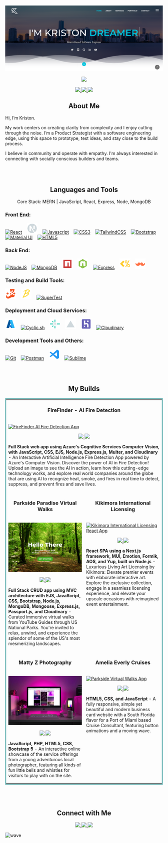 <!-- Banner -->

<a href="https://www.linkedin.com/in/kriston-burnstein/" target="_blank" rel="noreferrer"><img src="https://raw.githubusercontent.com/kriston-burnstein/kriston-burnstein/main/images/kriston-burnstein.png" alt="Kriston Burnstein Product Strategist with Full Stack Fluency" /></a>

<!-- Typing Text -->

<p align="center">
    <img src="https://readme-typing-svg.herokuapp.com?font=Montserrat&size=30&duration=4001&color=01C5DE&vCenter=true&center=true&width=460&lines=PRODUCT+STRATEGIST;SOFTWARE+ENGINEER;COMMUNITY+DEVELOPER;CAPABLE+ALLY"</p>

<!-- SOCIALS -->
 
<div align="center">
  <p align="center">
    <a href="https://twitter.com/CreatesClarity" target="_blank">
      <img src="https://img.shields.io/badge/-Twitter-29293d?logo=twitter&logoColor=01C5DE&style=for-the-badge"/>
    </a>
    <a href="https://www.linkedin.com/in/kriston-burnstein/" target="_blank">
      <img src="https://img.shields.io/badge/-Linkedin-29293d?logo=linkedin&logoColor=01C5DE&style=for-the-badge"/>
    </a>
    <a href="mailto:kriston.burnstein@gmail.com" target="_blank">
      <img src="https://img.shields.io/badge/-Email-29293d?logo=gmail&logoColor=01C5DE&style=for-the-badge"/>
    </a>
     
      
  </p>
</div>

<!-- ABOUT ME -->

<h2 align="center" color="white">About Me</h2>
<p align="left">
Hi, I’m Kriston.

My work centers on creating clarity from complexity and I enjoy cutting through the noise. I’m a Product Strategist with a software engineering edge, using this space to prototype, test ideas, and stay close to the build process.

I believe in community and operate with empathy. I'm always interested in connecting with socially conscious builders and teams.<p>

<br>
</br>

<!-- Languages and Tools -->
 
<h2 align="center" color="white">Languages and Tools</h2>

<p align="center">Core Stack: MERN | JavaScript, React, Express, Node, MongoDB</p>

<!-- Front End -->

<h3 align="left"><strong>Front End:</strong></h3>
<p align="left">
    <a href="https://reactjs.org/" target="_blank" rel="noreferrer"><img src="https://user-images.githubusercontent.com/65462564/225438702-dfa65ea4-ebdf-470c-8563-c19bc6767fec.svg" width="34" height="34" alt="React" /></a>&nbsp;&nbsp;&nbsp;
    <a href="https://www.nextjs.org/" target="_blank" rel="noreferrer"><img src="https://raw.githubusercontent.com/PKief/vscode-material-icon-theme/main/icons/next.svg" alt="Next.js" width="34" height="34" /></a>&nbsp;&nbsp;&nbsp;
    <a href="https://developer.mozilla.org/en-US/docs/Web/JavaScript" target="_blank" rel="noreferrer"><img src="https://raw.githubusercontent.com/danielcranney/readme-generator/main/public/icons/skills/javascript-colored.svg" width="34" height="34" alt="Javascript" /></a>&nbsp;&nbsp;&nbsp;   
    <a href="https://developer.mozilla.org/en-US/docs/Web/CSS" target="_blank" rel="noreferrer"><img src="https://raw.githubusercontent.com/danielcranney/readme-generator/main/public/icons/skills/css3-colored.svg" width="34" height="34" alt="CSS3" /></a>&nbsp;&nbsp;&nbsp;
    <a href="https://tailwindcss.com/" target="_blank" rel="noreferrer"><img src="https://raw.githubusercontent.com/danielcranney/readme-generator/main/public/icons/skills/tailwindcss-colored.svg" width="34" height="34" alt="TailwindCSS" /></a>&nbsp;&nbsp;&nbsp;
    <a href="https://getbootstrap.com/" target="_blank" rel="noreferrer"><img src="https://raw.githubusercontent.com/danielcranney/readme-generator/main/public/icons/skills/bootstrap-colored.svg" width="34" height="34" alt="Bootstrap" /></a>&nbsp;&nbsp;&nbsp;
    <a href="https://mui.com/" target="_blank" rel="noreferrer"><img src="https://raw.githubusercontent.com/danielcranney/readme-generator/main/public/icons/skills/materialui-colored.svg" width="34" height="34" alt="Material UI" /></a>&nbsp;&nbsp;&nbsp;
    <a href="https://developer.mozilla.org/en-US/docs/Glossary/HTML5" target="_blank" rel="noreferrer"><img src="https://raw.githubusercontent.com/danielcranney/readme-generator/main/public/icons/skills/html5-colored.svg" width="34" height="34" alt="HTML5" /></a>
</p>

<!-- Back End -->

<h3 align="left"><strong>Back End:</strong></h3>
<p align="left">
    <a href="https://nodejs.org/en/" target="_blank" rel="noreferrer"><img src="https://res.cloudinary.com/dogooderdev/image/upload/v1694873694/GitHub%20Profile%20Readme/Node_2_ai4lco.png" width="34" height="34" alt="NodeJS" /></a>&nbsp;&nbsp;&nbsp;
    <a href="https://www.mongodb.com/" target="_blank" rel="noreferrer"><img src="https://res.cloudinary.com/dogooderdev/image/upload/v1694870158/GitHub%20Profile%20Readme/mongodb_ddx3pm.png" width="130" height="34" alt="MongoDB" /></a>&nbsp;&nbsp;&nbsp;
    <a href="https://www.npmjs.com/" target="_blank" rel="noreferrer"><img src="https://raw.githubusercontent.com/PKief/vscode-material-icon-theme/main/icons/npm.svg" alt="NPM" width="34" height="34" /></a>&nbsp;&nbsp;&nbsp;
    <a href="https://www.npmjs.com/package/nodemon" target="_blank" rel="noreferrer"><img src="https://raw.githubusercontent.com/PKief/vscode-material-icon-theme/main/icons/nodemon.svg" alt="Nodemon" width="34" height="34" /></a>&nbsp;&nbsp;&nbsp;
    <a href="https://expressjs.com/" target="_blank" rel="noreferrer"><img src="https://raw.githubusercontent.com/danielcranney/readme-generator/main/public/icons/skills/express.svg" width="34" height="34" alt="Express" /></a>&nbsp;&nbsp;&nbsp;
    <a href="https://www.npmjs.com/package/ejs" target="_blank" rel="noreferrer"><img src="https://raw.githubusercontent.com/PKief/vscode-material-icon-theme/main/icons/ejs.svg" alt="EJS" width="34" height="34" /></a>&nbsp;&nbsp;&nbsp;
    <a href="https://handlebarsjs.com/" target="_blank" rel="noreferrer"><img src="https://raw.githubusercontent.com/PKief/vscode-material-icon-theme/main/icons/handlebars.svg" alt="Handlebars" width="34" height="34" /></a>
</p>

<!-- Testing and Build Tools -->

<h3 align="left"><strong>Testing and Build Tools:</strong></h3>
<p align="left">
    <a href="https://jestjs.io/" target="_blank" rel="noreferrer"><img src="https://raw.githubusercontent.com/PKief/vscode-material-icon-theme/main/icons/jest.svg" alt="Jest" width="34" height="34" /></a>&nbsp;&nbsp;&nbsp;
    <a href="https://babeljs.io/" target="_blank" rel="noreferrer"><img src="https://raw.githubusercontent.com/PKief/vscode-material-icon-theme/main/icons/babel.svg" alt="Babel" width="34" height="34" /></a>&nbsp;&nbsp;&nbsp;
    <a href="https://www.npmjs.com/package/supertest" target="_blank" rel="noreferrer"><img src="https://res.cloudinary.com/dogooderdev/image/upload/v1694869067/GitHub%20Profile%20Readme/supertest-icon_3_yntnhs.png" alt="SuperTest" width="136" height="34" /></a>
</p>

<!-- Deployment and Cloud Services -->

<h3 align="left"><strong>Deployment and Cloud Services:</strong></h3>
<p align="left">
    <a href="https://learn.microsoft.com/en-us/azure/cognitive-services/computer-vision/overview" target="_blank" rel="noreferrer"><img src="https://raw.githubusercontent.com/PKief/vscode-material-icon-theme/main/icons/azure.svg" alt="Azure" width="34" height="34" /></a>&nbsp;&nbsp;&nbsp;
    <a href="https://www.cyclic.sh/" target="_blank" rel="noreferrer"><img src="https://user-images.githubusercontent.com/65462564/225406088-82b0b16b-8f9b-4d21-8826-e36b71d2c458.png" alt="Cyclic.sh" width="34" height="34" /></a>&nbsp;&nbsp;&nbsp;
    <a href="https://www.netlify.com/" target="_blank" rel="noreferrer"><img src="https://raw.githubusercontent.com/PKief/vscode-material-icon-theme/main/icons/netlify.svg" alt="Netlify" width="34" height="34" /></a>&nbsp;&nbsp;&nbsp;
    <a href="https://www.vercel.com/" target="_blank" rel="noreferrer"><img src="https://raw.githubusercontent.com/PKief/vscode-material-icon-theme/main/icons/vercel.svg" alt="Vercel" width="34" height="34" /></a>&nbsp;&nbsp;&nbsp;
    <a href="https://www.heroku.com/" target="_blank" rel="noreferrer"><img src="https://raw.githubusercontent.com/PKief/vscode-material-icon-theme/main/icons/heroku.svg" alt="Heroku" width="34" height="34" /></a>&nbsp;&nbsp;&nbsp;
    <a href="https://cloudinary.com/" target="_blank" rel="noreferrer"><img src="https://user-images.githubusercontent.com/65462564/227605776-d6f18bb3-4af0-4179-b1eb-0e28d9dc4aa4.png" width="34" height="34" alt="Cloudinary" /></a>
</p>

<!-- Development Tools and Others -->

<h3 align="left"><strong>Development Tools and Others:</strong></h3>
<p align="left">
    <a href="https://git-scm.com/" target="_blank" rel="noreferrer"><img src="https://raw.githubusercontent.com/danielcranney/readme-generator/main/public/icons/skills/git-colored.svg" width="34" height="34" alt="Git" /></a>&nbsp;&nbsp;&nbsp;
    <a href="https://www.postman.com/" target="_blank" rel="noreferrer"><img src="https://user-images.githubusercontent.com/65462564/225415415-7f4e5933-b8c4-4897-a6b4-a6a7d4904c1c.png" alt="Postman" width="34" height="34" /></a>&nbsp;&nbsp;&nbsp;
    <a href="https://code.visualstudio.com/" target="_blank" rel="noreferrer"><img src="https://raw.githubusercontent.com/PKief/vscode-material-icon-theme/main/icons/vscode.svg" alt="VS Code" width="34" height="34" /></a>&nbsp;&nbsp;&nbsp;
    <a href="https://www.sublimetext.com/" target="_blank" rel="noreferrer"><img src="https://res.cloudinary.com/dogooderdev/image/upload/v1694869067/GitHub%20Profile%20Readme/sublimetext_94866_y1jmqj.png" alt="Sublime" width="34" height="34" /></a>
    <!--     <a href="https://www.markdownguide.org/" target="_blank" rel="noreferrer"><img src="https://raw.githubusercontent.com/PKief/vscode-material-icon-theme/main/icons/markdown.svg" alt="Markdown" width="34" height="34" /></a> -->
</p>
 
<br>
</br>

<!-- My Builds -->

<h2 align="center">My Builds</h2>
<table bordercolor="#66b2b2">
<tr>
    <td width="100%" colspan="2" valign="top">
        <h3 align="center">FireFinder - AI Fire Detection</h3>
        <br />
        <a target="_blank" href="https://firefinder.herokuapp.com/">
            <img src="https://res.cloudinary.com/dogooderdev/image/upload/v1685303542/FireFinder/firefinder.herokuapp.com__j6ykns.png" width="100%" alt="FireFinder AI Fire Detection App"/>
        </a>
        <br />
        <p align="center">
            <a href="https://github.com/kriston-burnstein/firefinder-ai" target="_blank">
                <img src="https://img.shields.io/badge/Repo-lightgrey?style=for-the-badge&logo=github"/>
            </a>  
            <a href="https://firefinder.herokuapp.com/" target="_blank">
                <img src="https://img.shields.io/badge/-Demo-29293d?logo=data%3Aimage%2Fpng%3Bbase64%2CiVBORw0KGgoAAAANSUhEUgAAAEAAAABACAYAAACqaXHeAAAACXBIWXMAAAsTAAALEwEAmpwYAAAB1UlEQVR4nO3bMUvDQBjG8VcRXcRF%2FBIKIqjgJCo4%2BAUK4lbpF3BxcXAU8UuIdBRFFASVuDSDuCsUdFBQ1%2BqgFvzL0Ux6JWlJ6OXy%2FiBj07uHy5OUXkSUUsoCGALWgTPgGfgmP8xYn4BToAwMSieAJeARfzwAi0knvwY08Y9ZFatxk58DvvDXJzDbbvJ9wC3%2BuzFztQWwQHHM2wLYozh2bQGcUBzHtgBqFEfNFkCY4INvwI7jhxljnLDbAAJxnBmjBhBPV4BYlk6YIDm9BMRx2gFoCQZagvG0BMVSHmGC5LQExXFagmgJBlqC8bQExVIeYYLktATFcVqCaAkGWoLxtASly7vAtTjOjDHLFdCM%2Fj90%2BWhmGYAvNADRFfAHeglQ%2BA64ojgubZfAAcWxbwugQnGUbQGMAR%2F47x0Y%2FReAAWzjvy1pBxgwBYG%2FLswc2wZgAMPAEf4x%2B4ZHJAmgP9oye0%2F%2B3ZktstbNkUkAE1EYG8Bmh0c1hQlUu%2FjejWjM49JLQCmFAEqSV6TzbFGRvKG1%2FF5Jz0vsVndXAMvAD%2Bkz51wR19G612blXFwH1DMMoC6uI9uHqENxHTCV0Ws35nWXSckDYCb6TdFIYeKN6FzTvZ6XUkq88wv5pC22E2g7CAAAAABJRU5ErkJggg%3D%3D&style=for-the-badge"/>
            </a>	
        </p>
        <p><strong>Full Stack web app using Azure's Cognitive Services Computer Vision, with JavaScript, CSS, EJS, Node.js, Express.js, Multer, and Cloudinary</strong> - An Interactive Artificial Intelligence Fire Detection App powered by Azure's Computer Vision. Discover the power of AI in Fire Detection! Upload an image to see the AI in action, learn how this cutting-edge technology works, and explore real world companies around the globe that are using AI to recognize heat, smoke, and fires in real time to detect, suppress, and prevent fires and save lives.</p>
    </td>
  </tr>  
  <tr>
    <td width="50%" valign="top">
        <h3 align="center">Parkside Paradise Virtual Walks</h3>
        <br />
        <a target="_blank" href="https://parkside-virtual-walks-app.herokuapp.com/">
            <img src="https://raw.githubusercontent.com/kriston-burnstein/kriston-burnstein/main/images/parkside-paradise-virtual-walks.jpeg" width="100%" alt="Parkside Virtual Walks App"/>
        </a>
        <br />
        <p align="center">
            <a href="https://github.com/kriston-burnstein/parkside-paradise-virtual-walks-app" target="_blank">
                <img src="https://img.shields.io/badge/Repo-lightgrey?style=for-the-badge&logo=github"/>
            </a>  
            <a href="https://parkside-virtual-walks-app.herokuapp.com/" target="_blank">
                <img src="https://img.shields.io/badge/-Demo-29293d?logo=data%3Aimage%2Fpng%3Bbase64%2CiVBORw0KGgoAAAANSUhEUgAAAEAAAABACAYAAACqaXHeAAAACXBIWXMAAAsTAAALEwEAmpwYAAAB1UlEQVR4nO3bMUvDQBjG8VcRXcRF%2FBIKIqjgJCo4%2BAUK4lbpF3BxcXAU8UuIdBRFFASVuDSDuCsUdFBQ1%2BqgFvzL0Ux6JWlJ6OXy%2FiBj07uHy5OUXkSUUsoCGALWgTPgGfgmP8xYn4BToAwMSieAJeARfzwAi0knvwY08Y9ZFatxk58DvvDXJzDbbvJ9wC3%2BuzFztQWwQHHM2wLYozh2bQGcUBzHtgBqFEfNFkCY4INvwI7jhxljnLDbAAJxnBmjBhBPV4BYlk6YIDm9BMRx2gFoCQZagvG0BMVSHmGC5LQExXFagmgJBlqC8bQExVIeYYLktATFcVqCaAkGWoLxtASly7vAtTjOjDHLFdCM%2Fj90%2BWhmGYAvNADRFfAHeglQ%2BA64ojgubZfAAcWxbwugQnGUbQGMAR%2F47x0Y%2FReAAWzjvy1pBxgwBYG%2FLswc2wZgAMPAEf4x%2B4ZHJAmgP9oye0%2F%2B3ZktstbNkUkAE1EYG8Bmh0c1hQlUu%2FjejWjM49JLQCmFAEqSV6TzbFGRvKG1%2FF5Jz0vsVndXAMvAD%2Bkz51wR19G612blXFwH1DMMoC6uI9uHqENxHTCV0Ws35nWXSckDYCb6TdFIYeKN6FzTvZ6XUkq88wv5pC22E2g7CAAAAABJRU5ErkJggg%3D%3D&style=for-the-badge"/>
            </a>	
        </p>
        <p><strong>Full Stack CRUD app using MVC architecture with EJS, JavaScript, CSS, Bootstrap, Node.js, MongoDB, Mongoose, Express.js, Passport.js, and Cloudinary</strong> - Curated immersive virtual walks from YouTube Guides through US National Parks. You're invited to relax, unwind, and experience the splendor of some of the US's most mesmerizing landscapes.</p>
    </td>
    <td width="50%" valign="top">
        <h3 align="center">Kikimora International Licensing</h3>
        <br />
        <a target="_blank" href="https://kikimora-licensing.vercel.app/">
            <img src="https://res.cloudinary.com/dogooderdev/image/upload/c_scale,h_676,w_1014/v1694722249/Otherworldly/kikimora-licensing-github-readme_jrlxmd.png" width="100%" alt="Kikimora International Licensing React App"/>
        </a>
        <br />
        <p align="center">
            <a href="https://github.com/kriston-burnstein/kikimora-international-licensing" target="_blank">
                <img src="https://img.shields.io/badge/Repo-lightgrey?style=for-the-badge&logo=github"/>
            </a>  
            <a href="https://kikimora-licensing.vercel.app/" target="_blank">
                <img src="https://img.shields.io/badge/-Demo-29293d?logo=data%3Aimage%2Fpng%3Bbase64%2CiVBORw0KGgoAAAANSUhEUgAAAEAAAABACAYAAACqaXHeAAAACXBIWXMAAAsTAAALEwEAmpwYAAAB1UlEQVR4nO3bMUvDQBjG8VcRXcRF%2FBIKIqjgJCo4%2BAUK4lbpF3BxcXAU8UuIdBRFFASVuDSDuCsUdFBQ1%2BqgFvzL0Ux6JWlJ6OXy%2FiBj07uHy5OUXkSUUsoCGALWgTPgGfgmP8xYn4BToAwMSieAJeARfzwAi0knvwY08Y9ZFatxk58DvvDXJzDbbvJ9wC3%2BuzFztQWwQHHM2wLYozh2bQGcUBzHtgBqFEfNFkCY4INvwI7jhxljnLDbAAJxnBmjBhBPV4BYlk6YIDm9BMRx2gFoCQZagvG0BMVSHmGC5LQExXFagmgJBlqC8bQExVIeYYLktATFcVqCaAkGWoLxtASly7vAtTjOjDHLFdCM%2Fj90%2BWhmGYAvNADRFfAHeglQ%2BA64ojgubZfAAcWxbwugQnGUbQGMAR%2F47x0Y%2FReAAWzjvy1pBxgwBYG%2FLswc2wZgAMPAEf4x%2B4ZHJAmgP9oye0%2F%2B3ZktstbNkUkAE1EYG8Bmh0c1hQlUu%2FjejWjM49JLQCmFAEqSV6TzbFGRvKG1%2FF5Jz0vsVndXAMvAD%2Bkz51wR19G612blXFwH1DMMoC6uI9uHqENxHTCV0Ws35nWXSckDYCb6TdFIYeKN6FzTvZ6XUkq88wv5pC22E2g7CAAAAABJRU5ErkJggg%3D%3D&style=for-the-badge"/>
            </a>	
        </p>
        <p><strong>React SPA using a Next.js framework, MUI, Emotion, Formik, AOS, and Yup, built on Node.js </strong> - Luxurious Living Art Licensing by Kikimora: Elevate premier events with elaborate interactive art. Explore the exclusive collection, engage in a seamless licensing experience, and elevate your upscale occasions with reimagined event entertainment.</p>
    </td>
  </tr>  
  <tr>
    <td width="50%" valign="top">
        <h3 align="center">Matty Z Photography</h3>
        <br />
        <a target="_blank" href="https://mattyzphotography.netlify.app/">
            <img src="https://raw.githubusercontent.com/kriston-burnstein/kriston-burnstein/main/images/matty-z.jpg" width="100%" alt="Matty Z. Photography Website"/>
        </a>
        <br />
        <p align="center">
            <a href="" target="_blank">
                <img src="https://img.shields.io/badge/Repo-lightgrey?style=for-the-badge&logo=github"/>
            </a>  
            <a href="https://mattyzphotography.netlify.app/" target="_blank">
                <img src="https://img.shields.io/badge/-Demo-29293d?logo=data%3Aimage%2Fpng%3Bbase64%2CiVBORw0KGgoAAAANSUhEUgAAAEAAAABACAYAAACqaXHeAAAACXBIWXMAAAsTAAALEwEAmpwYAAAB1UlEQVR4nO3bMUvDQBjG8VcRXcRF%2FBIKIqjgJCo4%2BAUK4lbpF3BxcXAU8UuIdBRFFASVuDSDuCsUdFBQ1%2BqgFvzL0Ux6JWlJ6OXy%2FiBj07uHy5OUXkSUUsoCGALWgTPgGfgmP8xYn4BToAwMSieAJeARfzwAi0knvwY08Y9ZFatxk58DvvDXJzDbbvJ9wC3%2BuzFztQWwQHHM2wLYozh2bQGcUBzHtgBqFEfNFkCY4INvwI7jhxljnLDbAAJxnBmjBhBPV4BYlk6YIDm9BMRx2gFoCQZagvG0BMVSHmGC5LQExXFagmgJBlqC8bQExVIeYYLktATFcVqCaAkGWoLxtASly7vAtTjOjDHLFdCM%2Fj90%2BWhmGYAvNADRFfAHeglQ%2BA64ojgubZfAAcWxbwugQnGUbQGMAR%2F47x0Y%2FReAAWzjvy1pBxgwBYG%2FLswc2wZgAMPAEf4x%2B4ZHJAmgP9oye0%2F%2B3ZktstbNkUkAE1EYG8Bmh0c1hQlUu%2FjejWjM49JLQCmFAEqSV6TzbFGRvKG1%2FF5Jz0vsVndXAMvAD%2Bkz51wR19G612blXFwH1DMMoC6uI9uHqENxHTCV0Ws35nWXSckDYCb6TdFIYeKN6FzTvZ6XUkq88wv5pC22E2g7CAAAAABJRU5ErkJggg%3D%3D&style=for-the-badge"/>
            </a>	
        </p>
        <p><strong>JavaScript, PHP, HTML5, CSS, Bootstrap 5</strong> - An interactive online showcase of the service offerings from a young adventurous local photographer, featuring all kinds of fun little bells and whistles for visitors to play with on the site. </p>
    </td>
    <td width="50%" valign="top">
        <h3 align="center">Amelia Everly Cruises</h3>
        <br />
        <a target="_blank" href="https://amelia-everly-cruises.netlify.app/">
            <img src="images/amelia-everly-cruise.gif" width="100%" alt="Parkside Virtual Walks App"/>
        </a>
        <br />
        <p align="center">
            <a href="" target="_blank">
                <img src="https://img.shields.io/badge/Repo-lightgrey?style=for-the-badge&logo=github"/>
            </a>  
            <a href="https://amelia-everly-cruises.netlify.app/" target="_blank">
                <img src="https://img.shields.io/badge/-Demo-29293d?logo=data%3Aimage%2Fpng%3Bbase64%2CiVBORw0KGgoAAAANSUhEUgAAAEAAAABACAYAAACqaXHeAAAACXBIWXMAAAsTAAALEwEAmpwYAAAB1UlEQVR4nO3bMUvDQBjG8VcRXcRF%2FBIKIqjgJCo4%2BAUK4lbpF3BxcXAU8UuIdBRFFASVuDSDuCsUdFBQ1%2BqgFvzL0Ux6JWlJ6OXy%2FiBj07uHy5OUXkSUUsoCGALWgTPgGfgmP8xYn4BToAwMSieAJeARfzwAi0knvwY08Y9ZFatxk58DvvDXJzDbbvJ9wC3%2BuzFztQWwQHHM2wLYozh2bQGcUBzHtgBqFEfNFkCY4INvwI7jhxljnLDbAAJxnBmjBhBPV4BYlk6YIDm9BMRx2gFoCQZagvG0BMVSHmGC5LQExXFagmgJBlqC8bQExVIeYYLktATFcVqCaAkGWoLxtASly7vAtTjOjDHLFdCM%2Fj90%2BWhmGYAvNADRFfAHeglQ%2BA64ojgubZfAAcWxbwugQnGUbQGMAR%2F47x0Y%2FReAAWzjvy1pBxgwBYG%2FLswc2wZgAMPAEf4x%2B4ZHJAmgP9oye0%2F%2B3ZktstbNkUkAE1EYG8Bmh0c1hQlUu%2FjejWjM49JLQCmFAEqSV6TzbFGRvKG1%2FF5Jz0vsVndXAMvAD%2Bkz51wR19G612blXFwH1DMMoC6uI9uHqENxHTCV0Ws35nWXSckDYCb6TdFIYeKN6FzTvZ6XUkq88wv5pC22E2g7CAAAAABJRU5ErkJggg%3D%3D&style=for-the-badge"/>
            </a>	
        </p>
        <p><strong>HTML5, CSS, and JavaScript</strong> - A fully responsive, simple yet beautiful and modern business card website with a South Florida flavor for a Port of Miami based Cruise Consultant, featuring button animations and a moving wave. </p>
    </td>
  </tr>
</table>

<br>
</br>

<!-- SOCIALS -->
 
<h2 align="center" color="white">Connect with Me</h2>
<div align="center">
  <p align="center">
    <a href="https://twitter.com/kriston_dev" target="_blank">
      <img src="https://img.shields.io/badge/-Twitter-29293d?logo=twitter&logoColor=01C5DE&style=for-the-badge"/>
    </a>
    <a href="https://www.linkedin.com/in/kriston-burnstein/" target="_blank">
      <img src="https://img.shields.io/badge/-Linkedin-29293d?logo=linkedin&logoColor=01C5DE&style=for-the-badge"/>
    </a>
    <a href="mailto:kriston.burnstein@gmail.com" target="_blank">
      <img src="https://img.shields.io/badge/-Email-29293d?logo=gmail&logoColor=01C5DE&style=for-the-badge"/>
    </a>
  </p>
</div>

![wave](https://user-images.githubusercontent.com/65462564/225171686-93c2fd4b-ced4-4602-85e4-13deacf4af62.svg)
